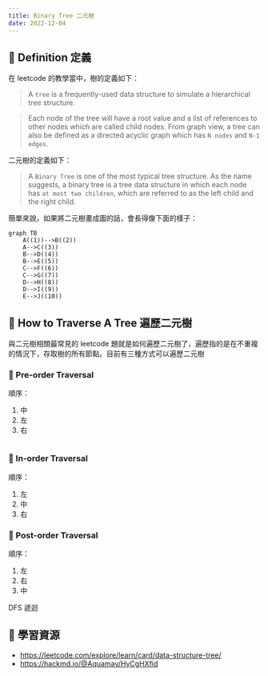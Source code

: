 ```yaml
---
title: Binary Tree 二元樹
date: 2022-12-04
---
```


## 🐳 Definition 定義

在 leetcode 的教學當中，樹的定義如下：

> A `tree` is a frequently-used data structure to simulate a hierarchical tree structure.

> Each node of the tree will have a root value and a list of references to other nodes which are called child nodes. From graph view, a tree can also be defined as a directed acyclic graph which has `N nodes` and `N-1 edges`.

二元樹的定義如下：

> A `Binary Tree` is one of the most typical tree structure. As the name suggests, a binary tree is a tree data structure in which each node has `at most two children`, which are referred to as the left child and the right child.

簡單來說，如果將二元樹畫成圖的話，會長得像下面的樣子：

```mermaid
graph TB
    A((1))-->B((2))
    A-->C((3))
    B-->D((4))
    B-->E((5))
    C-->F((6))
    C-->G((7))
    D-->H((8))
    D-->I((9))
    E-->J((10))
```

## 🐳 How to Traverse A Tree 遍歷二元樹

與二元樹相關最常見的 leetcode 題就是如何遍歷二元樹了，遍歷指的是在不重複的情況下，存取樹的所有節點。目前有三種方式可以遍歷二元樹

### 🦀 Pre-order Traversal

順序：
1. 中
2. 左
3. 右

```

```

### 🦀 In-order Traversal

順序：
1. 左
2. 中
3. 右



### 🦀 Post-order Traversal

順序：
1. 左
2. 右
3. 中

DFS 遞迴

## 🐳 學習資源
- https://leetcode.com/explore/learn/card/data-structure-tree/
- https://hackmd.io/@Aquamay/HyCgHXfid

